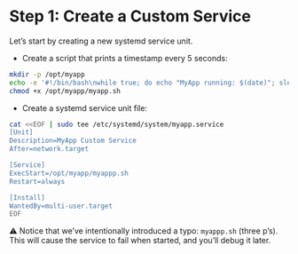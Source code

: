 # Step 1: Create a Custom Service

Let’s start by creating a new systemd service unit.

* Create a script that prints a timestamp every 5 seconds:

```bash
mkdir -p /opt/myapp
echo -e '#!/bin/bash\nwhile true; do echo "MyApp running: $(date)"; sleep 5; done' > /opt/myapp/myapp.sh
chmod +x /opt/myapp/myapp.sh
```

* Create a systemd service unit file:

```bash
cat <<EOF | sudo tee /etc/systemd/system/myapp.service
[Unit]
Description=MyApp Custom Service
After=network.target

[Service]
ExecStart=/opt/myapp/myappp.sh
Restart=always

[Install]
WantedBy=multi-user.target
EOF
```

⚠️ Notice that we’ve intentionally introduced a typo: `myappp.sh` (three p’s).
This will cause the service to fail when started, and you’ll debug it later.

